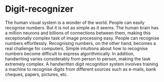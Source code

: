 # Digit-recognizer
The human visual system is a wonder of the world. People can easily recognise numbers. But it is not as simple as it seems. The human brain has a million neurons and billions of connections between them, making this exceptionally complex task of image processing easy. People can recognise numbers effortlessly.  Recognising numbers, on the other hand, becomes a real challenge for computers. Simple intuitions about how to recognise numbers become difficult to express algorithmically. In addition, handwriting varies considerably from person to person, making the task extremely complex.  A handwritten digit recognition system involves training a machine to recognise digits from different sources such as e-mails, bank cheques, papers, pictures, etc.
